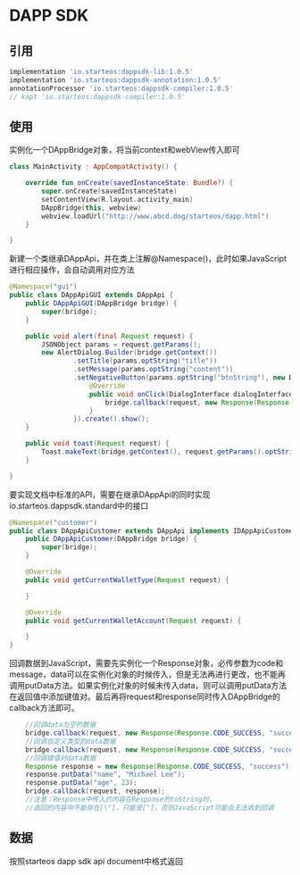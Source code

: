 # DAPP SDK
## 引用
```gradle
implementation 'io.starteos:dappsdk-lib:1.0.5'
implementation 'io.starteos:dappsdk-annotation:1.0.5'
annotationProcessor 'io.starteos:dappsdk-compiler:1.0.5'
// kapt 'io.starteos:dappsdk-compiler:1.0.5'
```
## 使用
实例化一个DAppBridge对象，将当前context和webView传入即可
```kotlin
class MainActivity : AppCompatActivity() {

    override fun onCreate(savedInstanceState: Bundle?) {
        super.onCreate(savedInstanceState)
        setContentView(R.layout.activity_main)
        DAppBridge(this, webview)
        webview.loadUrl("http://www.abcd.dog/starteos/dapp.html")
    }

}
```
新建一个类继承DAppApi，并在类上注解@Namespace()，此时如果JavaScript进行相应操作，会自动调用对应方法
```java
@Namespace("gui")
public class DAppApiGUI extends DAppApi {
    public DAppApiGUI(DAppBridge bridge) {
        super(bridge);
    }

    public void alert(final Request request) {
        JSONObject params = request.getParams();
        new AlertDialog.Builder(bridge.getContext())
                .setTitle(params.optString("title"))
                .setMessage(params.optString("content"))
                .setNegativeButton(params.optString("btnString"), new DialogInterface.OnClickListener() {
                    @Override
                    public void onClick(DialogInterface dialogInterface, int i) {
                        bridge.callback(request, new Response(Response.CODE_SUCCESS, "success"));
                    }
                }).create().show();
    }

    public void toast(Request request) {
        Toast.makeText(bridge.getContext(), request.getParams().optString("message"), Toast.LENGTH_SHORT).show();
    }

}
```
要实现文档中标准的API，需要在继承DAppApi的同时实现io.starteos.dappsdk.standard中的接口
```java
@Namespace("customer")
public class DAppApiCustomer extends DAppApi implements IDAppApiCustomer{
    public DAppApiCustomer(DAppBridge bridge) {
        super(bridge);
    }

    @Override
    public void getCurrentWalletType(Request request) {

    }

    @Override
    public void getCurrentWalletAccount(Request request) {

    }
}
```
回调数据到JavaScript，需要先实例化一个Response对象，必传参数为code和message，data可以在实例化对象的时候传入，但是无法再进行更改，也不能再调用putData方法。如果实例化对象的时候未传入data，则可以调用putData方法在返回值中添加键值对。最后再将request和response同时传入DAppBridge的callback方法即可。
```java
    //回调data为空的数据
    bridge.callback(request, new Response(Response.CODE_SUCCESS, "success"));
    //回调自定义类型的data数据
    bridge.callback(request, new Response(Response.CODE_SUCCESS, "success","this is a result"));
    //回调键值对data数据
    Response response = new Response(Response.CODE_SUCCESS, "success");
    response.putData("name", "Michael Lee");
    response.putData("age", 23);
    bridge.callback(request, response);
    //注意：Response中传入的内容在Response的toString时，
    //返回的内容中不能存在[\"]，只能是["]，否则JavaScript可能会无法收到回调
```
## 数据
按照starteos dapp sdk api document中格式返回